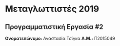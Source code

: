 # Μεταγλωττιστές 2019
## Προγραμματιστική Εργασία #2

**Ονοματεπώνυμο:** Αναστασία Τσίγκα
**Α.Μ.:** Π2015049


